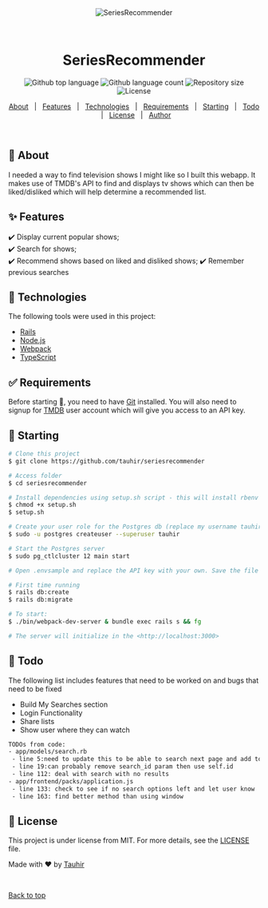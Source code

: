<div align="center" id="top"> 
  <img src="./.github/app.gif" alt="SeriesRecommender" />

  &#xa0;

  <!-- <a href="https://seriesrecommender.netlify.app">Demo</a> -->
</div>

<h1 align="center">SeriesRecommender</h1>

<p align="center">
  <img alt="Github top language" src="https://img.shields.io/github/languages/top/tauhir/seriesrecommender?color=56BEB8">

  <img alt="Github language count" src="https://img.shields.io/github/languages/count/tauhir/seriesrecommender?color=56BEB8">

  <img alt="Repository size" src="https://img.shields.io/github/repo-size/tauhir/seriesrecommender?color=56BEB8">

  <img alt="License" src="https://img.shields.io/github/license/tauhir/seriesrecommender?color=56BEB8">

  <!-- <img alt="Github issues" src="https://img.shields.io/github/issues/tauhir/seriesrecommender?color=56BEB8" /> -->

  <!-- <img alt="Github forks" src="https://img.shields.io/github/forks/tauhir/seriesrecommender?color=56BEB8" /> -->

  <!-- <img alt="Github stars" src="https://img.shields.io/github/stars/tauhir/seriesrecommender?color=56BEB8" /> -->
</p>

<!-- Status -->

<!-- <h4 align="center"> 
	🚧  SeriesRecommender 🚀 Under construction...  🚧
</h4> 

<hr> -->

<p align="center">
  <a href="#dart-about">About</a> &#xa0; | &#xa0; 
  <a href="#sparkles-features">Features</a> &#xa0; | &#xa0;
  <a href="#rocket-technologies">Technologies</a> &#xa0; | &#xa0;
  <a href="#white_check_mark-requirements">Requirements</a> &#xa0; | &#xa0;
  <a href="#checkered_flag-starting">Starting</a> &#xa0; | &#xa0;
  <a href="#dart-todo">Todo</a> &#xa0; | &#xa0;
  <a href="#memo-license">License</a> &#xa0; | &#xa0;
  <a href="https://github.com/tauhir" target="_blank">Author</a>
</p>

<br>

## :dart: About ##

I needed a way to find television shows I might like so I built this webapp. It makes use of TMDB's API to find and displays tv shows which can then be liked/disliked which will help determine a recommended list.

## :sparkles: Features ##

:heavy_check_mark: Display current popular shows;\
:heavy_check_mark: Search for shows;\
:heavy_check_mark: Recommend shows based on liked and disliked shows;
:heavy_check_mark: Remember previous searches

## :rocket: Technologies ##

The following tools were used in this project:

- [Rails](https://rubyonrails.org/)
- [Node.js](https://nodejs.org/en/)
- [Webpack](https://webpack.js.org/)
- [TypeScript](https://www.typescriptlang.org/)

## :white_check_mark: Requirements ##

Before starting :checkered_flag:, you need to have [Git](https://git-scm.com) installed. You will also need to signup for [TMDB](https://developers.themoviedb.org/3/getting-started/introduction) user account which will give you access to an API key.

## :checkered_flag: Starting ##

```bash
# Clone this project
$ git clone https://github.com/tauhir/seriesrecommender

# Access folder
$ cd seriesrecommender

# Install dependencies using setup.sh script - this will install rbenv to manage ruby versions, postgres and node
$ chmod +x setup.sh
$ setup.sh

# Create your user role for the Postgres db (replace my username tauhir with yours):
$ sudo -u postgres createuser --superuser tauhir

# Start the Postgres server
$ sudo pg_ctlcluster 12 main start

# Open .envsample and replace the API key with your own. Save the file as .env

# First time running
$ rails db:create
$ rails db:migrate

# To start:
$ ./bin/webpack-dev-server & bundle exec rails s && fg

# The server will initialize in the <http://localhost:3000>
```

## :dart: Todo ##

The following list includes features that need to be worked on and bugs that need to be fixed
 - Build My Searches section
 - Login Functionality
 - Share lists
 - Show user where they can watch 

 ```bash
 TODOs from code:
 - app/models/search.rb 
  - line 5:need to update this to be able to search next page and add to list. might need to add current page attrib?
  - line 19:can probably remove search_id param then use self.id 
  - line 112: deal with search with no results
- app/frontend/packs/application.js
  - line 133: check to see if no search options left and let user know
  - line 163: find better method than using window
```

## :memo: License ##

This project is under license from MIT. For more details, see the [LICENSE](LICENSE.md) file.


Made with :heart: by <a href="https://github.com/tauhir" target="_blank">Tauhir</a>

&#xa0;

<a href="#top">Back to top</a>
